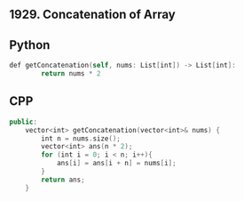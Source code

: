 ## 1929. Concatenation of Array
## Python
```swift
def getConcatenation(self, nums: List[int]) -> List[int]:
        return nums * 2
```
## CPP
```swift
public:
    vector<int> getConcatenation(vector<int>& nums) {
        int n = nums.size();
        vector<int> ans(n * 2);
        for (int i = 0; i < n; i++){
            ans[i] = ans[i + n] = nums[i];
        }
        return ans;
    }
```
